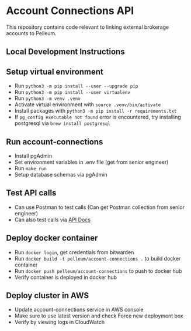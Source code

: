 # Account Connections API
This repository contains code relevant to linking external brokerage accounts to Pelleum.

## Local Development Instructions

## Setup virtual environment
- Run `python3 -m pip install --user --upgrade pip`
- Run `python3 -m pip install --user virtualenv`
- Run `python3 -m venv .venv`
- Activate virtual environment with `source .venv/bin/activate`
- Install packages with `python3 -m pip install -r requirements.txt`
- If `pg_config executable not found` error is encountered, try installing postgresql via `brew install postgresql`

## Run account-connections
- Install pgAdmin
- Set environment variables in .env file (get from senior engineer)
- Run `make run`
- Setup database schemas via pgAdmin

## Test API calls
- Can use Postman to test calls (Can get Postman collection from senior engineer)
- Can also test calls via [API Docs](http://0.0.0.0:1201/docs)

## Deploy docker container
- Run `docker login`, get credentials from bitwarden
- Run `docker build -t pelleum/account-connections .` to build docker container
- Run `docker push pelleum/account-connections` to push to docker hub
- Verify container is deployed in docker hub

## Deploy cluster in AWS
- Update account-connections service in AWS console
- Make sure to use latest version and check Force new deployment box
- Verify by viewing logs in CloudWatch